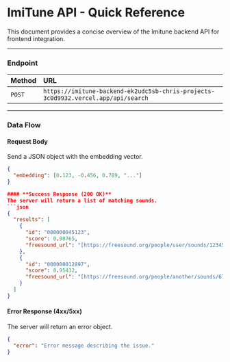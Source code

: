# ImiTune API - Quick Reference

This document provides a concise overview of the Imitune backend API for frontend integration.

---

### **Endpoint**

| Method | URL                                                                                  |
| :----- | :----------------------------------------------------------------------------------- |
| `POST` | `https://imitune-backend-ek2udc5sb-chris-projects-3c0d9932.vercel.app/api/search` |

---

### **Data Flow**

#### **Request Body**
Send a JSON object with the embedding vector.

```json
{
  "embedding": [0.123, -0.456, 0.789, "..."]
}

#### **Success Response (200 OK)**
The server will return a list of matching sounds.
```json
{
  "results": [
    {
      "id": "000000045123",
      "score": 0.98765,
      "freesound_url": "[https://freesound.org/people/user/sounds/12345/](https://freesound.org/people/user/sounds/12345/)"
    },
    {
      "id": "000000012897",
      "score": 0.95432,
      "freesound_url": "[https://freesound.org/people/another/sounds/67890/](https://freesound.org/people/another/sounds/67890/)"
    }
  ]
}
```

#### **Error Response (4xx/5xx)**
The server will return an error object.


```json
{
  "error": "Error message describing the issue."
}
```
